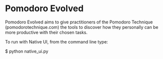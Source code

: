 Pomodoro Evolved
================

Pomodoro Evolved aims to give practitioners of the Pomodoro Technique (pomodorotechnique.com) the tools to discover how
they personally can be more productive with their chosen tasks.

To run with Native UI, from the command line type:

$ python native_ui.py

